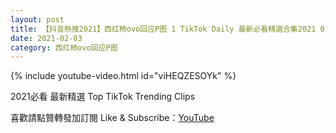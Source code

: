 ```yaml
---
layout: post
title: 【抖音熱搜2021】西红柿ovo回应P图 1 TikTok Daily 最新必看精選合集2021 02 03
date: 2021-02-03
category: 西红柿ovo回应P图
---
```


{% include youtube-video.html id="viHEQZESOYk" %}

2021必看 最新精選 Top TikTok Trending Clips

喜歡請點贊轉發加訂閱 Like & Subscribe：[YouTube](https://www.youtube.com/channel/UCAoR7VcanIPd04uEq_GIylA/videos)

